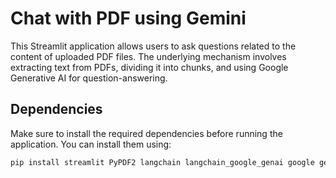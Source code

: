 # Chat with PDF using Gemini

This Streamlit application allows users to ask questions related to the content of uploaded PDF files. The underlying mechanism involves extracting text from PDFs, dividing it into chunks, and using Google Generative AI for question-answering.

## Dependencies

Make sure to install the required dependencies before running the application. You can install them using:

```bash
pip install streamlit PyPDF2 langchain langchain_google_genai google gensim langchain_community python-dotenv
